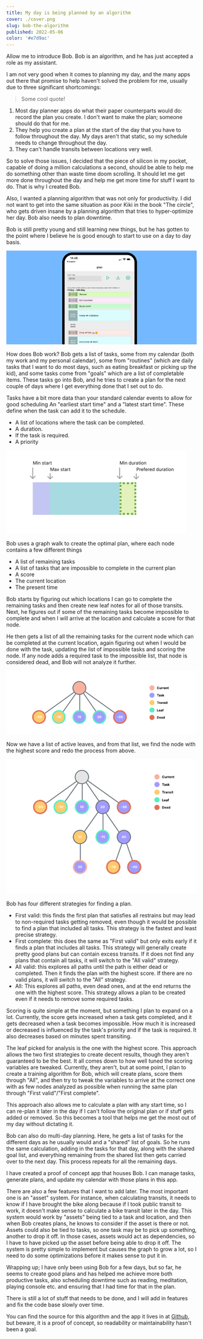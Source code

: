 ```yaml
---
title: My day is being planned by an algorithm
cover: ./cover.png
slug: bob-the-algorithm
published: 2022-05-06
color: '#e7d9ac'
---
```


Allow me to introduce Bob. Bob is an algorithm, and he has just accepted a role as my assistant.

I am not very good when it comes to planning my day, and the many apps out there that promise to help haven't solved the problem for me, usually due to three significant shortcomings:

> Some cool quote!

1. Most day planner apps do what their paper counterparts would do: record the plan you create. I don't want to make the plan; someone should do that for me.
2. They help you create a plan at the start of the day that you have to follow throughout the day. My days aren't that static, so my schedule needs to change throughout the day.
3. They can't handle transits between locations very well.

So to solve those issues, I decided that the piece of silicon in my pocket, capable of doing a million calculations a second, should be able to help me do something other than waste time doom scrolling. It should let me get more done throughout the day and help me get more time for stuff I want to do. That is why I created Bob.

Also, I wanted a planning algorithm that was not only for productivity. I did not want to get into the same situation as poor Kiki in the book "The circle", who gets driven insane by a planning algorithm that tries to hyper-optimize her day. Bob also needs to plan downtime.

Bob is still pretty young and still learning new things, but he has gotten to the point where I believe he is good enough to start to use on a day to day basis.

![](./Frame1.png)

How does Bob work? Bob gets a list of tasks, some from my calendar (both my work and my personal calendar), some from "routines" (which are daily tasks that I want to do most days, such as eating breakfast or picking up the kid), and some tasks come from "goals" which are a list of completable items. These tasks go into Bob, and he tries to create a plan for the next couple of days where I get everything done that I set out to do.

Tasks have a bit more data than your standard calendar events to allow for good scheduling
An "earliest start time" and a "latest start time". These define when the task can add it to the schedule.
* A list of locations where the task can be completed.
* A duration.
* If the task is required.
* A priority

![](./TaskBounds.png)

Bob uses a graph walk to create the optimal plan, where each node contains a few different things
* A list of remaining tasks
* A list of tasks that are impossible to complete in the current plan
* A score
* The current location
* The present time

Bob starts by figuring out which locations I can go to complete the remaining tasks and then create new leaf notes for all of those transits. Next, he figures out if some of the remaining tasks become impossible to complete and when I will arrive at the location and calculate a score for that node.

He then gets a list of all the remaining tasks for the current node which can be completed at the current location, again figuring out when I would be done with the task, updating the list of impossible tasks and scoring the node.
If any node adds a required task to the impossible list, that node is considered dead, and Bob will not analyze it further.

![](./Graph1.png)

Now we have a list of active leaves, and from that list, we find the node with the highest score and redo the process from above.

![](./Graph2.png)

Bob has four different strategies for finding a plan.

* First valid: this finds the first plan that satisfies all restrains but may lead to non-required tasks getting removed, even though it would be possible to find a plan that included all tasks. This strategy is the fastest and least precise strategy.
* First complete: this does the same as "First valid" but only exits early if it finds a plan that includes all tasks. This strategy will generally create pretty good plans but can contain excess transits. If it does not find any plans that contain all tasks, it will switch to the "All valid" strategy.
* All valid: this explores all paths until the path is either dead or completed. Then it finds the plan with the highest score. If there are no valid plans, it will switch to the "All" strategy.
* All: This explores all paths, even dead ones, and at the end returns the one with the highest score. This strategy allows a plan to be created even if it needs to remove some required tasks.

Scoring is quite simple at the moment, but something I plan to expand on a lot. Currently, the score gets increased when a task gets completed, and it gets decreased when a task becomes impossible. How much it is increased or decreased is influenced by the task's priority and if the task is required. It also decreases based on minutes spent transiting.

The leaf picked for analysis is the one with the highest score. This approach allows the two first strategies to create decent results, though they aren't guaranteed to be the best. It all comes down to how well tuned the scoring variables are tweaked. Currently, they aren't, but at some point, I plan to create a training algorithm for Bob, which will create plans, score them through "All", and then try to tweak the variables to arrive at the correct one with as few nodes analyzed as possible when running the same plan through "First valid"/"First complete".

This approach also allows me to calculate a plan with any start time, so I can re-plan it later in the day if I can't follow the original plan or if stuff gets added or removed. So this becomes a tool that helps me get the most out of my day without dictating it.

Bob can also do multi-day planning. Here, he gets a list of tasks for the different days as he usually would and a "shared" list of goals. So he runs the same calculation, adding in the tasks for that day, along with the shared goal list, and everything remaining from the shared list then gets carried over to the next day. This process repeats for all the remaining days.

I have created a proof of concept app that houses Bob. I can manage tasks, generate plans, and update my calendar with those plans in this app.

There are also a few features that I want to add later. The most important one is an "asset" system. For instance, when calculating transits, it needs to know if I have brought the bike along because if I took public transit to work, it doesn't make sense to calculate a bike transit later in the day. This system would work by "assets" being tied to a task and location, and then when Bob creates plans, he knows to consider if the asset is there or not. Assets could also be tied to tasks, so one task may be to pick up something, another to drop it off. In those cases, assets would act as dependencies, so I have to have picked up the asset before being able to drop it off. The system is pretty simple to implement but causes the graph to grow a lot, so I need to do some optimizations before it makes sense to put it in.

Wrapping up; I have only been using Bob for a few days, but so far, he seems to create good plans and has helped me achieve more both productive tasks, also scheduling downtime such as reading, meditation, playing console etc. and ensuring that I had time for that in the plan.

There is still a lot of stuff that needs to be done, and I will add in features and fix the code base slowly over time.

You can find the source for this algorithm and the app it lives in at [Github](https://github.com/morten-olsen/bob-the-algorithm), but beware, it is a proof of concept, so readability or maintainability hasn't been a goal.

